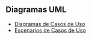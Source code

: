 ## Diagramas UML
  
* [Diagramas de Casos de Uso](diagramas_de_casos_de_uso.md)
* [Escenarios de Casos de Uso](escenarios_de_casos_de_uso.md)
